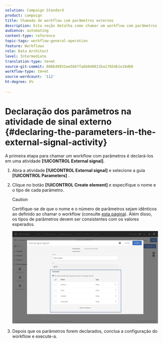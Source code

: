 ```yaml
---
solution: Campaign Standard
product: campaign
title: Chamada de workflow com parâmetros externos
description: Esta seção detalha como chamar um workflow com parâmetros externos.
audience: automating
content-type: reference
topic-tags: workflow-general-operation
feature: Workflows
role: Data Architect
level: Intermediate
translation-type: tm+mt
source-git-commit: 088b49931ee5047fa6b949813ba17654b1e10d60
workflow-type: tm+mt
source-wordcount: '112'
ht-degree: 6%

---
```



# Declaração dos parâmetros na atividade de sinal externo {#declaring-the-parameters-in-the-external-signal-activity}

A primeira etapa para chamar um workflow com parâmetros é declará-los em uma atividade **[!UICONTROL External signal]**.

1. Abra a atividade **[!UICONTROL External signal]** e selecione a guia **[!UICONTROL Parameters]** .
1. Clique no botão **[!UICONTROL Create element]** e especifique o nome e o tipo de cada parâmetro.

   >[!CAUTION]
   >
   >Certifique-se de que o nome e o número de parâmetros sejam idênticos ao definido ao chamar o workflow (consulte [esta página](../../automating/using/defining-parameters-calling-workflow.md)). Além disso, os tipos de parâmetros devem ser consistentes com os valores esperados.

   ![](assets/extsignal_declaringparameters_1.png)

1. Depois que os parâmetros forem declarados, conclua a configuração do workflow e execute-a.
